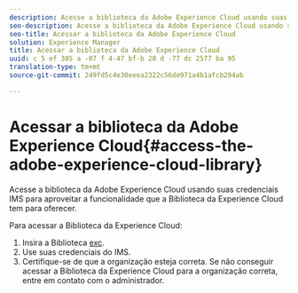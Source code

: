 ```yaml
---
description: Acesse a biblioteca da Adobe Experience Cloud usando suas credenciais IMS para aproveitar a funcionalidade que a Biblioteca da Experience Cloud tem para oferecer.
seo-description: Acesse a biblioteca da Adobe Experience Cloud usando suas credenciais IMS para aproveitar a funcionalidade que a Biblioteca da Experience Cloud tem para oferecer.
seo-title: Acessar a biblioteca da Adobe Experience Cloud
solution: Experience Manager
title: Acessar a biblioteca da Adobe Experience Cloud
uuid: c 5 ef 305 a -07 f 4-47 bf-b 20 d -77 dc 2577 ba 95
translation-type: tm+mt
source-git-commit: 249fd5c4e30eeea2322c56de971a4b1afcb294ab

---
```



# Acessar a biblioteca da Adobe Experience Cloud{#access-the-adobe-experience-cloud-library}

Acesse a biblioteca da Adobe Experience Cloud usando suas credenciais IMS para aproveitar a funcionalidade que a Biblioteca da Experience Cloud tem para oferecer.

Para acessar a Biblioteca da Experience Cloud:

1. Insira a Biblioteca [exc](https://experiencecloud.adobe.com/library).
1. Use suas credenciais do IMS.
1. Certifique-se de que a organização esteja correta. Se não conseguir acessar a Biblioteca da Experience Cloud para a organização correta, entre em contato com o administrador.

